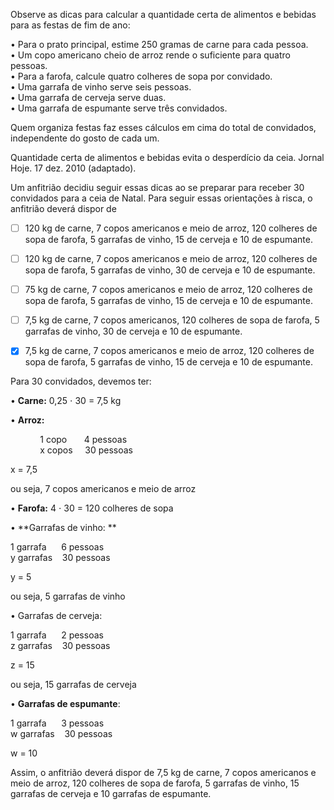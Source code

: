 

Observe as dicas para calcular a quantidade certa de alimentos e bebidas para as festas de fim de ano:

• Para o prato principal, estime 250 gramas de carne para cada pessoa.\
• Um copo americano cheio de arroz rende o suficiente para quatro pessoas.\
• Para a farofa, calcule quatro colheres de sopa por convidado.\
• Uma garrafa de vinho serve seis pessoas.\
• Uma garrafa de cerveja serve duas.\
• Uma garrafa de espumante serve três convidados.

Quem organiza festas faz esses cálculos em cima do total de convidados, independente do gosto de cada um.

Quantidade certa de alimentos e bebidas evita o desperdício da ceia. Jornal Hoje. 17 dez. 2010 (adaptado).

Um anfitrião decidiu seguir essas dicas ao se preparar para receber 30 convidados para a ceia de Natal. Para seguir essas orientações à risca, o anfitrião deverá dispor de



- [ ] 120 kg de carne, 7 copos americanos e meio de arroz, 120 colheres de sopa de farofa, 5 garrafas de vinho, 15 de cerveja e 10 de espumante.
- [ ] 120 kg de carne, 7 copos americanos e meio de arroz, 120 colheres de sopa de farofa, 5 garrafas de vinho, 30 de cerveja e 10 de espumante.
- [ ] 75 kg de carne, 7 copos americanos e meio de arroz, 120 colheres de sopa de farofa, 5 garrafas de vinho, 15 de cerveja e 10 de espumante.
- [ ] 7,5 kg de carne, 7 copos americanos, 120 colheres de sopa de farofa, 5 garrafas de vinho, 30 de cerveja e 10 de espumante.
- [x] 7,5 kg de carne, 7 copos americanos e meio de arroz, 120 colheres de sopa de farofa, 5 garrafas de vinho, 15 de cerveja e 10 de espumante.


Para 30 convidados, devemos ter:

• **Carne:** 0,25 ⋅ 30 = 7,5 kg

• **Arroz:** 

            1 copo       4 pessoas\
            x copos     30 pessoas

x = 7,5

ou seja, 7 copos americanos e meio de arroz

• **Farofa:** 4 ⋅ 30 = 120 colheres de sopa

• **Garrafas de vinho: **

1 garrafa      6 pessoas\
y garrafas    30 pessoas

y = 5

ou seja, 5 garrafas de vinho

• Garrafas de cerveja:

1 garrafa      2 pessoas\
z garrafas    30 pessoas

z = 15

ou seja, 15 garrafas de cerveja

• **Garrafas de espumante**:

1 garrafa      3 pessoas\
w garrafas    30 pessoas

w = 10

Assim, o anfitrião deverá dispor de 7,5 kg de carne, 7 copos americanos e meio de arroz, 120 colheres de sopa de farofa, 5 garrafas de vinho, 15 garrafas de cerveja e 10 garrafas de espumante.
